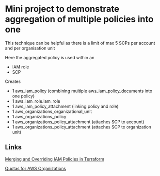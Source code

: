 # Mini project to demonstrate aggregation of multiple policies into one

This technique can be helpful as there is a limit of max 5 SCPs per account and per organisation unit

Here the aggregated policy is used within an
- IAM role
- SCP 

Creates 
+ 1 aws_iam_policy (combining multiple aws_iam_policy_documents into one policy)
+ 1 aws_iam_role.iam_role
+ 1 aws_iam_policy_attachment (linking policy and role)
+ 1 aws_organizations_organizational_unit
+ 1 aws_organizations_policy
+ 1 aws_organizations_policy_attachment (attaches SCP to account)
+ 1 aws_organizations_policy_attachment (attaches SCP to organization unit)

## Links
[Merging and Overriding IAM Policies in Terraform](https://blog.quigley.codes/merging-iam-in-terraform/) 

[Quotas for AWS Organizations](https://docs.aws.amazon.com/organizations/latest/userguide/orgs_reference_limits.html)